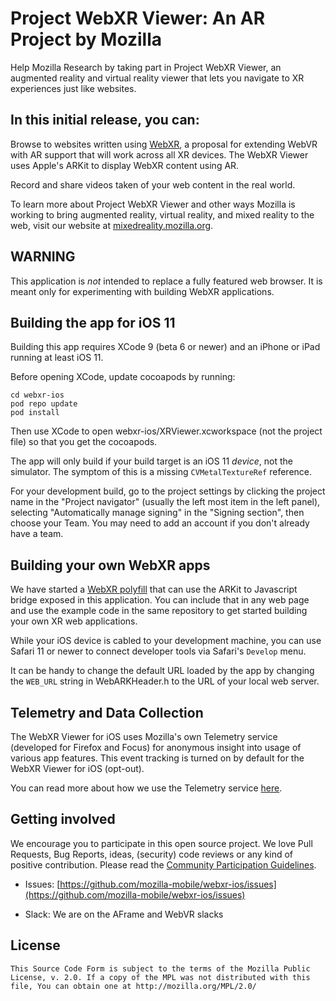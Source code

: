 #  Project WebXR Viewer: An AR Project by Mozilla

Help Mozilla Research by taking part in Project WebXR Viewer, an augmented reality and virtual reality viewer that lets you navigate to XR experiences just like websites.

## In this initial release, you can:

Browse to websites written using [WebXR](https://github.com/mozilla/webxr-polyfill/), a proposal for extending WebVR with AR support that will work across all XR devices.  The WebXR Viewer uses Apple's ARKit to display WebXR content using AR.

Record and share videos taken of your web content in the real world.

To learn more about Project WebXR Viewer and other ways Mozilla is working to bring augmented reality, virtual reality, and mixed reality to the web, visit our website at [mixedreality.mozilla.org](https://mixedreality.mozilla.org/).

## WARNING

This application is *not* intended to replace a fully featured web browser. It is meant only for experimenting with building WebXR applications.

## Building the app for iOS 11

Building this app requires XCode 9 (beta 6 or newer) and an iPhone or iPad running at least iOS 11.

Before opening XCode, update cocoapods by running:

	cd webxr-ios
	pod repo update
	pod install

Then use XCode to open webxr-ios/XRViewer.xcworkspace (not the project file) so that you get the cocoapods.

The app will only build if your build target is an iOS 11 *device*, not the simulator. The symptom of this is a missing `CVMetalTextureRef` reference.

For your development build, go to the project settings by clicking the project name in the "Project navigator" (usually the left most item in the left panel), selecting "Automatically manage signing" in the "Signing section", then choose your Team. You may need to add an account if you don't already have a team.

## Building your own WebXR apps

We have started a [WebXR polyfill](https://github.com/mozilla/webxr-polyfill/) that can use the ARKit to Javascript bridge exposed in this application. You can include that in any web page and use the example code in the same repository to get started building your own XR web applications. 

While your iOS device is cabled to your development machine, you can use Safari 11 or newer to connect developer tools via Safari's `Develop` menu.

It can be handy to change the default URL loaded by the app by changing the `WEB_URL` string in WebARKHeader.h to the URL of your local web server. 

## Telemetry and Data Collection

The WebXR Viewer for iOS uses Mozilla's own Telemetry service (developed for Firefox and Focus) for anonymous insight into usage of various app features. This event tracking is turned on by default for the WebXR Viewer for iOS (opt-out).

You can read more about how we use the Telemetry service [here](Telemetry.md).

## Getting involved

We encourage you to participate in this open source project. We love Pull Requests, Bug Reports, ideas, (security) code reviews or any kind of positive contribution. Please read the [Community Participation Guidelines](https://www.mozilla.org/en-US/about/governance/policies/participation/).

* Issues: [https://github.com/mozilla-mobile/webxr-ios/issues](https://github.com/mozilla-mobile/webxr-ios/issues)

* Slack: We are on the AFrame and WebVR slacks

## License

    This Source Code Form is subject to the terms of the Mozilla Public
    License, v. 2.0. If a copy of the MPL was not distributed with this
    file, You can obtain one at http://mozilla.org/MPL/2.0/

